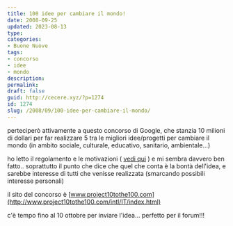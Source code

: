 ```yaml
---
title: 100 idee per cambiare il mondo!
date: 2008-09-25
updated: 2023-08-13
type: 
categories:
- Buone Nuove
tags:
- concorso
- idee
- mondo
description: 
permalink: 
draft: false
guid: http://cecere.xyz/?p=1274
id: 1274
slug: /2008/09/100-idee-per-cambiare-il-mondo/
---
```


perteciperò attivamente a questo concorso di Google, che stanzia 10 milioni di dollari per far realizzare 5 tra le migliori idee/progetti per cambiare il mondo (in ambito sociale, culturale, educativo, sanitario, ambientale…)

ho letto il regolamento e le motivazioni ( <a href="http://www.project10tothe100.com/intl/IT/faq.html" target="_blank">vedi qui</a> ) e mi sembra davvero ben fatto.. soprattutto il punto che dice che quel che conta è la bontà dell'idea, e sarebbe interesse di tutti che venisse realizzata (smarcando possibili interesse personali)

il sito del concorso è [www.project10tothe100.com](http://www.project10tothe100.com/intl/IT/index.html)

c'è tempo fino al 10 ottobre per inviare l'idea… perfetto per il forum!!!